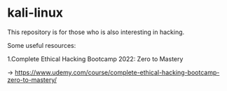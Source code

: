 # kali-linux

This repository is for those who is also interesting in hacking.

Some useful resources:

1.Complete Ethical Hacking Bootcamp 2022: Zero to Mastery

 -> https://www.udemy.com/course/complete-ethical-hacking-bootcamp-zero-to-mastery/
